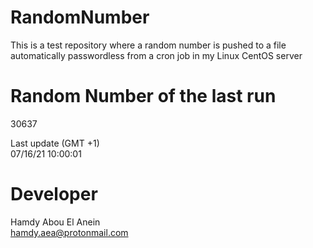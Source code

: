 # RandomNumber    
This is a test repository where a random number is pushed to a file automatically passwordless from a cron job in my Linux CentOS server    
# Random Number of the last run   
30637
      
Last update (GMT +1)    
07/16/21 10:00:01
# Developer    
Hamdy Abou El Anein   
hamdy.aea@protonmail.com
